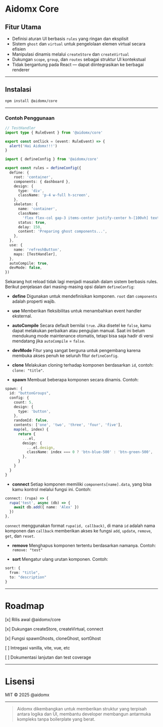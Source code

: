 # Aidomx Core

## Fitur Utama

- Definisi aturan UI berbasis `rules` yang ringan dan eksplisit
- Sistem `ghost` dan `virtual` untuk pengelolaan elemen virtual secara efisien
- Manipulasi dinamis melalui `createStore` dan `createVirtual`
- Dukungan `scope`, `group`, dan `routes` sebagai struktur UI kontekstual
- Tidak bergantung pada React — dapat diintegrasikan ke berbagai renderer

---

## Instalasi

```bash
npm install @aidomx/core
```

---

### Contoh Penggunaan

```ts
// TestHandler
import type { RuleEvent } from '@aidomx/core'

export const onClick = (event: RuleEvent) => {
  alert('Hai Aidomx!!!')
}
```

```ts
import { defineConfig } from '@aidomx/core'

export const rules = defineConfig({
  define: {
    root: 'container',
    components: { dashboard },
    design: {
      type: 'div',
      className: 'p-4 w-full h-screen',
    },
    skeleton: {
      name: 'container',
      className:
        'flex flex-col gap-3 items-center justify-center h-[100vh] text-lg',
      status: true,
      delay: 150,
      content: 'Preparing ghost components...',
    },
  },
  use: {
    name: 'refreshButton',
    maps: [TestHandler],
  },
  autoCompile: true,
  devMode: false,
})
```

Sekarang hot reload tidak lagi menjadi masalah dalam sistem berbasis rules. Berikut penjelasan dari masing-masing opsi dalam `defineConfig`:

- **define**
  Digunakan untuk mendefinisikan komponen. `root` dan `components` adalah properti wajib.

- **use**
  Memberikan fleksibilitas untuk menambahkan event handler eksternal.

- **autoCompile**
  Secara default bernilai `true`. Jika disetel ke `false`, kamu dapat melakukan perbaikan atau pengujian manual. Saat ini belum mendukung mode maintenance otomatis, tetapi bisa saja hadir di versi mendatang jika `autoCompile` = `false`.

- **devMode**
  Fitur yang sangat berguna untuk pengembang karena membuka akses penuh ke seluruh fitur `defineConfig`.

- **clone**
  Melakukan cloning terhadap komponen berdasarkan `id`, contoh: `clone: "title"`.

- **spawn**
  Membuat beberapa komponen secara dinamis. Contoh:

```ts
spawn: {
  id: "buttonGroups",
  config: {
    count: 5,
    design: {
      type: 'button',
    },
    randomId: false,
    contents: ['one', 'two', 'three', 'four', 'five'],
    map(el, index) {
      return {
        ...el,
        design: {
          ...el.design,
          className: index === 0 ? 'btn-blue-500' : 'btn-green-500',
        },
      }
    }
  }
}
```

- **connect**
  Setiap komponen memiliki `components[name].data`, yang bisa kamu kontrol melalui fungsi ini. Contoh:

```ts
connect: (rupa) => {
  rupa('test', async (db) => {
    await db.add({ name: 'Alex' })
  })
},
```

`connect` menggunakan format `rupa(id, callback)`, di mana `id` adalah nama komponen dan `callback` memberikan akses ke fungsi `add`, `update`, `remove`, `get`, dan `reset`.

- **remove**
  Menghapus komponen tertentu berdasarkan namanya. Contoh: `remove: "test"`

- **sort**
  Mengatur ulang urutan komponen. Contoh:

```ts
sort: {
  from: "title",
  to: "description"
}
```

---

# Roadmap

[x] Rilis awal @aidomx/core

[x] Dukungan createStore, createVirtual, connect

[x] Fungsi spawnGhosts, cloneGhost, sortGhost

[ ] Intregasi vanilla, vite, vue, etc

[ ] Dokumentasi lanjutan dan test coverage

---

# Lisensi

MIT © 2025 @aidomx

---

> Aidomx dikembangkan untuk memberikan struktur yang terpisah antara logika dan UI, membantu developer membangun antarmuka kompleks tanpa boilerplate yang berat.
